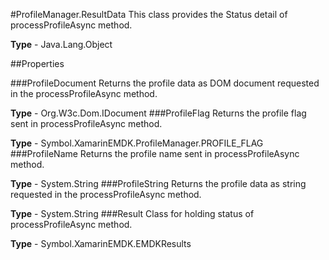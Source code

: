 #ProfileManager.ResultData
This class provides the Status detail of processProfileAsync method.

**Type** - Java.Lang.Object

##Properties

###ProfileDocument
Returns the profile data as DOM document requested in the processProfileAsync method.

**Type** - Org.W3c.Dom.IDocument
###ProfileFlag
Returns the profile flag sent in processProfileAsync method.

**Type** - Symbol.XamarinEMDK.ProfileManager.PROFILE_FLAG
###ProfileName
Returns the profile name sent in processProfileAsync method.

**Type** - System.String
###ProfileString
Returns the profile data as string requested in the processProfileAsync method.

**Type** - System.String
###Result
Class for holding status of processProfileAsync method.

**Type** - Symbol.XamarinEMDK.EMDKResults


